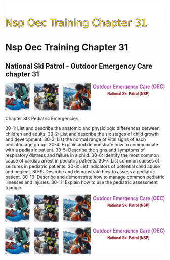 ![Image image_filename](solution_sign.png)
    
# Nsp Oec Training Chapter 31 

## National Ski Patrol - Outdoor Emergency Care chapter 31

    
![Solution](code.png)

    
Chapter 30: Pediatric Emergencies

30-1: List and describe the anatomic and physiologic differences between children and adults. 
30-2: List and describe the six stages of child growth and development.
30-3: List the normal range of vital signs of each pediatric age group.
30-4: Explain and demonstrate how to communicate with a pediatric patient.
30-5: Describe the signs and symptoms of respiratory distress and failure in a child.
30-6: Identify the most common cause of cardiac arrest in pediatric patients.
30-7: List common causes of seizures in pediatric patients.
30-8: List indicators of potential child abuse and neglect.
30-9: Describe and demonstrate how to assess a pediatric patient. 
30-10: Describe and demonstrate how to manage common pediatric illnesses and injuries.
30-11: Explain how to use the pediatric assessment triangle. 

![Solution](code.png)

    
![Solution](code.png)

    